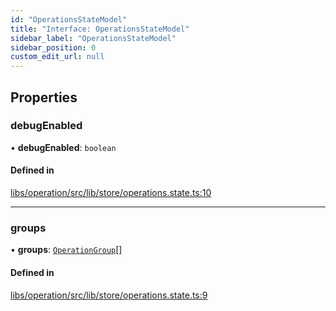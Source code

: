 ```yaml
---
id: "OperationsStateModel"
title: "Interface: OperationsStateModel"
sidebar_label: "OperationsStateModel"
sidebar_position: 0
custom_edit_url: null
---
```


## Properties

### debugEnabled

• **debugEnabled**: `boolean`

#### Defined in

[libs/operation/src/lib/store/operations.state.ts:10](https://github.com/cognizone/ng-cognizone/blob/0401c67/libs/operation/src/lib/store/operations.state.ts#L10)

___

### groups

• **groups**: [`OperationGroup`](OperationGroup)[]

#### Defined in

[libs/operation/src/lib/store/operations.state.ts:9](https://github.com/cognizone/ng-cognizone/blob/0401c67/libs/operation/src/lib/store/operations.state.ts#L9)
